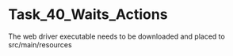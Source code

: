 # Task_40_Waits_Actions
 The web driver executable needs to be downloaded and placed to src/main/resources
